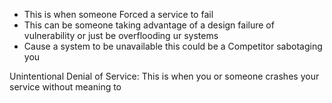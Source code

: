 - This is when someone Forced a service to fail
- This can be someone taking advantage of a design failure of vulnerability or just be overflooding ur systems
- Cause a system to be unavailable this could be a Competitor sabotaging you 




Unintentional Denial of Service:
This is when you or someone crashes your service without meaning to




